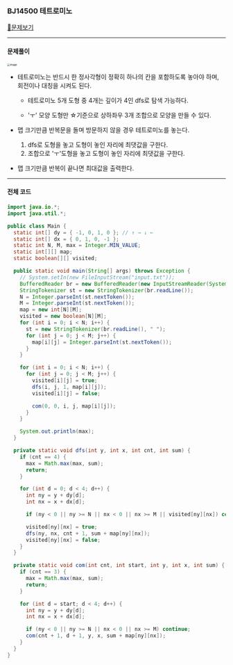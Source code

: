 ### BJ14500 테트로미노

[📁문제보기](https://www.acmicpc.net/problem/14500)

---

#### 문제풀이

<img src="https://user-images.githubusercontent.com/83412032/226091930-c39de20f-4faa-42a0-b7dd-9feac21174c4.png" alt="image" style="zoom:40%;" />

- 테트로미노는 반드시 한 정사각형이 정확히 하나의 칸을 포함하도록 놓아야 하며, 회전이나 대칭을 시켜도 된다.
  - 테트로미노 5개 도형 중 4개는 깊이가 4인 dfs로 탐색 가능하다. 
  
  - 'ㅜ' 모양 도형만 ☆기준으로 상하좌우 3개 조합으로 모양을 만들 수 있다.
  

- 맵 크기만큼 반복문을 돌며 방문하지 않을 경우 테트로미노를 놓는다.
  1. dfs로 도형을 놓고 도형이 놓인 자리에 최댓값을 구한다.
  2. 조합으로 'ㅜ'도형을 놓고 도형이 놓인 자리에 최댓값을 구한다.
- 맵 크기만큼 반복이 끝나면 최대값을 출력한다.  

---

#### 전체 코드

```java
import java.io.*;
import java.util.*;

public class Main {
  static int[] dy = { -1, 0, 1, 0 }; // ↑ → ↓ ←
  static int[] dx = { 0, 1, 0, -1 };
  static int N, M, max = Integer.MIN_VALUE;
  static int[][] map;
  static boolean[][] visited;

  public static void main(String[] args) throws Exception {
    // System.setIn(new FileInputStream("input.txt"));
    BufferedReader br = new BufferedReader(new InputStreamReader(System.in));
    StringTokenizer st = new StringTokenizer(br.readLine());
    N = Integer.parseInt(st.nextToken());
    M = Integer.parseInt(st.nextToken());
    map = new int[N][M];
    visited = new boolean[N][M];
    for (int i = 0; i < N; i++) {
      st = new StringTokenizer(br.readLine(), " ");
      for (int j = 0; j < M; j++) {
        map[i][j] = Integer.parseInt(st.nextToken());
      }
    }

    for (int i = 0; i < N; i++) {
      for (int j = 0; j < M; j++) {
        visited[i][j] = true;
        dfs(i, j, 1, map[i][j]);
        visited[i][j] = false;

        com(0, 0, i, j, map[i][j]);
      }
    }

    System.out.println(max);
  }

  private static void dfs(int y, int x, int cnt, int sum) {
    if (cnt == 4) {
      max = Math.max(max, sum);
      return;
    }

    for (int d = 0; d < 4; d++) {
      int ny = y + dy[d];
      int nx = x + dx[d];

      if (ny < 0 || ny >= N || nx < 0 || nx >= M || visited[ny][nx]) continue;

      visited[ny][nx] = true;
      dfs(ny, nx, cnt + 1, sum + map[ny][nx]);
      visited[ny][nx] = false;
    }
  }

  private static void com(int cnt, int start, int y, int x, int sum) {
    if (cnt == 3) {
      max = Math.max(max, sum);
      return;
    }

    for (int d = start; d < 4; d++) {
      int ny = y + dy[d];
      int nx = x + dx[d];

      if (ny < 0 || ny >= N || nx < 0 || nx >= M) continue;
      com(cnt + 1, d + 1, y, x, sum + map[ny][nx]);
    }
  }
}

```


